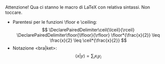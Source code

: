 
Attenzione! Qua ci stanno le macro di LaTeX con relativa sintassi. Non toccare.

- Parentesi per le funzioni \floor e \ceiling:$$
\DeclarePairedDelimiter\ceil{\lceil}{\rceil}
\DeclarePairedDelimiter\floor{\lfloor}{\rfloor}
    \floor*{\frac{x}{2}} \leq \frac{x}{2} \leq \ceil*{\frac{x}{2}}
$$
- Notazione <bra|ket>:$$\newcommand{\bra}{\langle}\newcommand{\ket}{\rangle}\bra x|y\ket = \sum_ix_iy_i$$ 